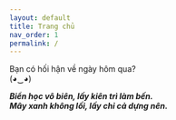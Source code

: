 ```yaml
---
layout: default
title: Trang chủ
nav_order: 1
permalink: /
---
```

  
Bạn có hối hận về ngày hôm qua?  
(◕‿◕)  
  
  
  
***Biển học vô biên, lấy kiên trì làm bến.***  
***Mây xanh không lối, lấy chỉ cả dựng nên.***  



